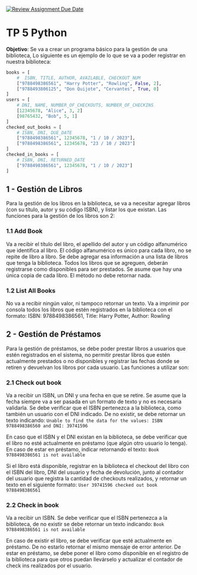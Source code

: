 [![Review Assignment Due Date](https://classroom.github.com/assets/deadline-readme-button-22041afd0340ce965d47ae6ef1cefeee28c7c493a6346c4f15d667ab976d596c.svg)](https://classroom.github.com/a/CBSC2lbe)
# TP 5 Python

**Objetivo**: Se va a crear un programa básico para la gestión de una biblioteca, Lo siguiente es un ejemplo de lo que se va a poder registrar en nuestra biblioteca:

```python
books = [
    #  ISBN, TITLE, AUTHOR, AVAILABLE, CHECKOUT_NUM
    ["9788498386561", "Harry Potter", "Rowling", False, 2],
    ["9788493806125", "Don Quijote", "Cervantes", True, 0]
]
users = [
    # DNI, NAME, NUMBER_OF_CHECKOUTS, NUMBER_OF_CHECKINS
    [12345678, "Alice", 3, 2]
    [98765432, "Bob", 5, 1]
]
checked_out_books = [
    # ISBN, DNI, DUE_DATE
    ["9788498386561", 12345678, "1 / 10 / 2023"],
    ["9788498386561", 12345678, "23 / 10 / 2023"]
]
checked_in_books = [
    # ISBN, DNI, RETURNED_DATE
    ["9788498386561", 12345678, "1 / 10 / 2023"]
]
```

## 1 - Gestión de Libros
Para la gestión de los libros en la biblioteca, se va a necesitar agregar libros (con su título, autor y su código ISBN), y listar los que existan.
Las funciones para la gestión de los libros son 2:

### 1.1 Add Book
Va a recibir el título del libro, el apellido del autor y un código alfanumérico que identifica al libro. El código alfanumérico es único para cada libro, no se repite de libro a libro. Se debe agregar esa información a una lista de libros que tenga la biblioteca. Todos los libros que se agreguen, deberán registrarse como disponibles para ser prestados. Se asume que hay una única copia de cada libro.  El método no debe retornar nada.

### 1.2 List All Books
No va a recibir ningún valor, ni tampoco retornar un texto. Va a imprimir por consola todos los libros que estén registrados en la biblioteca con el formato:
ISBN: 9788498386561, Title: Harry Potter, Author: Rowling

## 2 - Gestión de Préstamos
Para la gestión de préstamos, se debe poder prestar libros a usuarios que estén registrados en el sistema, no permitir prestar libros que estén actualmente prestados o no disponibles y registrar las fechas donde se retiren y devuelvan los libros por cada usuario.
Las funciones a utilizar son:

### 2.1 Check out book
Va a recibir un ISBN, un DNI y una fecha en que se retire. Se asume que la fecha siempre va a ser pasada en un formato de texto y no es necesaria validarla. Se debe verificar que el ISBN pertenezca a la biblioteca, como también un usuario con el DNI indicado. De no existir, se debe retornar un texto indicando:
`Unable to find the data for the values: ISBN 9788498386560 and DNI: 39741596`

En caso que el ISBN y el DNI existan en la biblioteca, se debe verificar que el libro no esté actualmente en préstamo (que algún otro usuario lo tenga). En caso de estar en préstamo, indicar retornando el texto:
`Book 9788498386561 is not available`

Si el libro está disponible, registrar en la biblioteca el checkout del libro con el ISBN del libro, DNI del usuario y fecha de devolución, junto al contador del usuario que registra la cantidad de checkouts realizados, y retornar un texto en el siguiente formato:
`User 39741596 checked out book 9788498386561`
### 2.2 Check in book
Va a recibir un ISBN. Se debe verificar que el ISBN pertenezca a la biblioteca, de no existir se debe retornar un texto indicando:
`Book 9788498386561 is not available`

En caso de existir el libro, se debe verificar que esté actualmente en préstamo. De no estarlo retornar el mismo mensaje de error anterior. De estar en préstamo, se debe poner el libro como disponible en el registro de la biblioteca para que otros puedan llevárselo y actualizar el contador de check ins realizados por el usuario.
